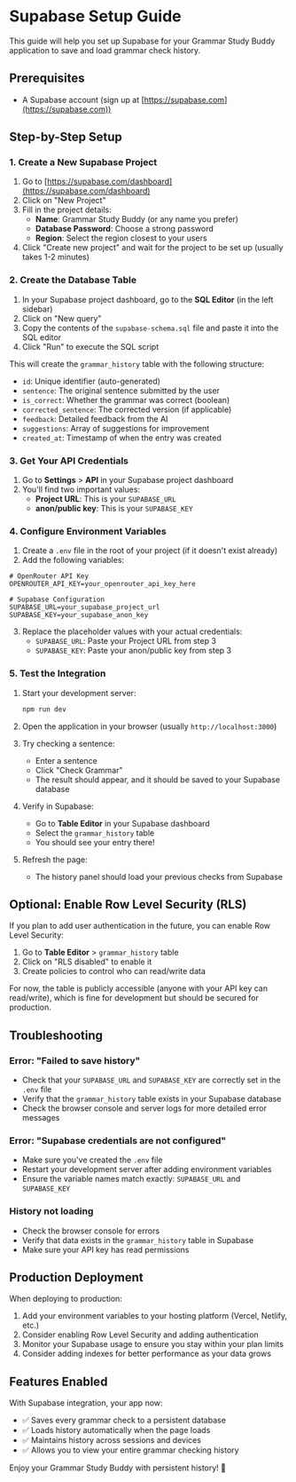 # Supabase Setup Guide

This guide will help you set up Supabase for your Grammar Study Buddy application to save and load grammar check history.

## Prerequisites

- A Supabase account (sign up at [https://supabase.com](https://supabase.com))

## Step-by-Step Setup

### 1. Create a New Supabase Project

1. Go to [https://supabase.com/dashboard](https://supabase.com/dashboard)
2. Click on "New Project"
3. Fill in the project details:
   - **Name**: Grammar Study Buddy (or any name you prefer)
   - **Database Password**: Choose a strong password
   - **Region**: Select the region closest to your users
4. Click "Create new project" and wait for the project to be set up (usually takes 1-2 minutes)

### 2. Create the Database Table

1. In your Supabase project dashboard, go to the **SQL Editor** (in the left sidebar)
2. Click on "New query"
3. Copy the contents of the `supabase-schema.sql` file and paste it into the SQL editor
4. Click "Run" to execute the SQL script

This will create the `grammar_history` table with the following structure:
- `id`: Unique identifier (auto-generated)
- `sentence`: The original sentence submitted by the user
- `is_correct`: Whether the grammar was correct (boolean)
- `corrected_sentence`: The corrected version (if applicable)
- `feedback`: Detailed feedback from the AI
- `suggestions`: Array of suggestions for improvement
- `created_at`: Timestamp of when the entry was created

### 3. Get Your API Credentials

1. Go to **Settings** > **API** in your Supabase project dashboard
2. You'll find two important values:
   - **Project URL**: This is your `SUPABASE_URL`
   - **anon/public key**: This is your `SUPABASE_KEY`

### 4. Configure Environment Variables

1. Create a `.env` file in the root of your project (if it doesn't exist already)
2. Add the following variables:

```env
# OpenRouter API Key
OPENROUTER_API_KEY=your_openrouter_api_key_here

# Supabase Configuration
SUPABASE_URL=your_supabase_project_url
SUPABASE_KEY=your_supabase_anon_key
```

3. Replace the placeholder values with your actual credentials:
   - `SUPABASE_URL`: Paste your Project URL from step 3
   - `SUPABASE_KEY`: Paste your anon/public key from step 3

### 5. Test the Integration

1. Start your development server:
   ```bash
   npm run dev
   ```

2. Open the application in your browser (usually `http://localhost:3000`)

3. Try checking a sentence:
   - Enter a sentence
   - Click "Check Grammar"
   - The result should appear, and it should be saved to your Supabase database

4. Verify in Supabase:
   - Go to **Table Editor** in your Supabase dashboard
   - Select the `grammar_history` table
   - You should see your entry there!

5. Refresh the page:
   - The history panel should load your previous checks from Supabase

## Optional: Enable Row Level Security (RLS)

If you plan to add user authentication in the future, you can enable Row Level Security:

1. Go to **Table Editor** > `grammar_history` table
2. Click on "RLS disabled" to enable it
3. Create policies to control who can read/write data

For now, the table is publicly accessible (anyone with your API key can read/write), which is fine for development but should be secured for production.

## Troubleshooting

### Error: "Failed to save history"

- Check that your `SUPABASE_URL` and `SUPABASE_KEY` are correctly set in the `.env` file
- Verify that the `grammar_history` table exists in your Supabase database
- Check the browser console and server logs for more detailed error messages

### Error: "Supabase credentials are not configured"

- Make sure you've created the `.env` file
- Restart your development server after adding environment variables
- Ensure the variable names match exactly: `SUPABASE_URL` and `SUPABASE_KEY`

### History not loading

- Check the browser console for errors
- Verify that data exists in the `grammar_history` table in Supabase
- Make sure your API key has read permissions

## Production Deployment

When deploying to production:

1. Add your environment variables to your hosting platform (Vercel, Netlify, etc.)
2. Consider enabling Row Level Security and adding authentication
3. Monitor your Supabase usage to ensure you stay within your plan limits
4. Consider adding indexes for better performance as your data grows

## Features Enabled

With Supabase integration, your app now:

- ✅ Saves every grammar check to a persistent database
- ✅ Loads history automatically when the page loads
- ✅ Maintains history across sessions and devices
- ✅ Allows you to view your entire grammar checking history

Enjoy your Grammar Study Buddy with persistent history! 🎉


